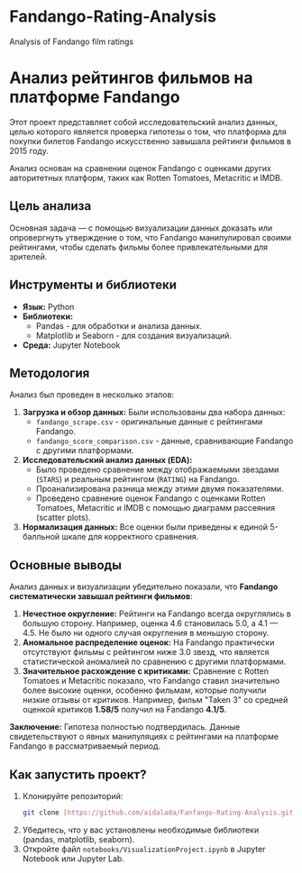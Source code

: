 # Fandango-Rating-Analysis
Analysis of Fandango film ratings

# Анализ рейтингов фильмов на платформе Fandango

Этот проект представляет собой исследовательский анализ данных, целью которого является проверка гипотезы о том, что платформа для покупки билетов Fandango искусственно завышала рейтинги фильмов в 2015 году.

Анализ основан на сравнении оценок Fandango с оценками других авторитетных платформ, таких как Rotten Tomatoes, Metacritic и IMDB.

## Цель анализа

Основная задача — с помощью визуализации данных доказать или опровергнуть утверждение о том, что Fandango манипулировал своими рейтингами, чтобы сделать фильмы более привлекательными для зрителей.

## Инструменты и библиотеки

* **Язык:** Python
* **Библиотеки:**
    * Pandas - для обработки и анализа данных.
    * Matplotlib и Seaborn - для создания визуализаций.
* **Среда:** Jupyter Notebook

## Методология

Анализ был проведен в несколько этапов:

1.  **Загрузка и обзор данных:** Были использованы два набора данных:
    * `fandango_scrape.csv` - оригинальные данные с рейтингами Fandango.
    * `fandango_score_comparison.csv` - данные, сравнивающие Fandango с другими платформами.
2.  **Исследовательский анализ данных (EDA):**
    * Было проведено сравнение между отображаемыми звездами (`STARS`) и реальным рейтингом (`RATING`) на Fandango.
    * Проанализирована разница между этими двумя показателями.
    * Проведено сравнение оценок Fandango с оценками Rotten Tomatoes, Metacritic и IMDB с помощью диаграмм рассеяния (scatter plots).
3.  **Нормализация данных:** Все оценки были приведены к единой 5-балльной шкале для корректного сравнения.

## Основные выводы

Анализ данных и визуализации убедительно показали, что **Fandango систематически завышал рейтинги фильмов**:

1.  **Нечестное округление:** Рейтинги на Fandango всегда округлялись в большую сторону. Например, оценка 4.6 становилась 5.0, а 4.1 — 4.5. Не было ни одного случая округления в меньшую сторону.
2.  **Аномальное распределение оценок:** На Fandango практически отсутствуют фильмы с рейтингом ниже 3.0 звезд, что является статистической аномалией по сравнению с другими платформами.
3.  **Значительное расхождение с критиками:** Сравнение с Rotten Tomatoes и Metacritic показало, что Fandango ставил значительно более высокие оценки, особенно фильмам, которые получили низкие отзывы от критиков. Например, фильм "Taken 3" со средней оценкой критиков **1.58/5** получил на Fandango **4.1/5**.

**Заключение:** Гипотеза полностью подтвердилась. Данные свидетельствуют о явных манипуляциях с рейтингами на платформе Fandango в рассматриваемый период.

## Как запустить проект?

1.  Клонируйте репозиторий:
    ```bash
    git clone [https://github.com/aidalada/Fanfango-Rating-Analysis.git](https://github.com/aidalada/Fanfango-Rating-Analysis.git)
    ```
2.  Убедитесь, что у вас установлены необходимые библиотеки (pandas, matplotlib, seaborn).
3.  Откройте файл `notebooks/VisualizationProject.ipynb` в Jupyter Notebook или Jupyter Lab.
